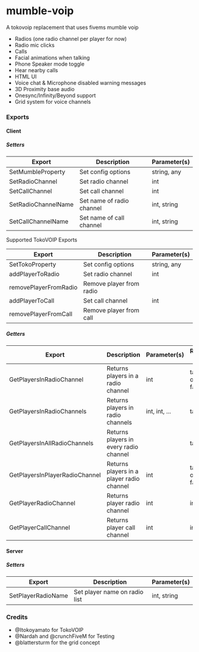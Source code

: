 # mumble-voip

A tokovoip replacement that uses fivems mumble voip

- Radios (one radio channel per player for now)
- Radio mic clicks
- Calls
- Facial animations when talking
- Phone Speaker mode toggle
- Hear nearby calls
- HTML UI
- Voice chat & Microphone disabled warning messages
- 3D Proximity base audio
- Onesync/Infinity/Beyond support
- Grid system for voice channels

### Exports

#### Client

##### Setters
 
| Export              | Description               | Parameter(s) |
|---------------------|---------------------------|--------------|
| SetMumbleProperty   | Set config options        | string, any  |
| SetRadioChannel     | Set radio channel         | int          |
| SetCallChannel      | Set call channel          | int          |
| SetRadioChannelName | Set name of radio channel | int, string  |
| SetCallChannelName  | Set name of call channel  | int, string  |

Supported TokoVOIP Exports

| Export                | Description              | Parameter(s) |
|-----------------------|--------------------------|--------------|
| SetTokoProperty       | Set config options       | string, any  |
| addPlayerToRadio      | Set radio channel        | int          |
| removePlayerFromRadio | Remove player from radio |              |
| addPlayerToCall       | Set call channel         | int          |
| removePlayerFromCall  | Remove player from call  |              |

##### Getters

| Export                         | Description                               | Parameter(s)  | Return type    |
|--------------------------------|-------------------------------------------|---------------|----------------|
| GetPlayersInRadioChannel       | Returns players in a radio channel        | int           | table or false |
| GetPlayersInRadioChannels      | Returns players in radio channels         | int, int, ... | table          |
| GetPlayersInAllRadioChannels   | Returns players in every radio channel    |               | table          |
| GetPlayersInPlayerRadioChannel | Returns players in a player radio channel | int           | table or false |
| GetPlayerRadioChannel          | Returns player radio channel              | int           | int            |
| GetPlayerCallChannel           | Returns player call channel               | int           | int            |

#### Server

##### Setters

| Export               | Description                          | Parameter(s) |
|----------------------|--------------------------------------|--------------|
| SetPlayerRadioName   | Set player name on radio list        | int, string  |

### Credits

- @Itokoyamato for TokoVOIP 
- @Nardah and @crunchFiveM for Testing
- @blattersturm for the grid concept
